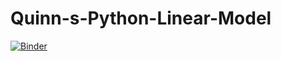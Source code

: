 # Quinn-s-Python-Linear-Model

[![Binder](https://mybinder.org/badge_logo.svg)](https://mybinder.org/v2/gh/QuinnAAguilar-Reynolds/Quinn-s-Python-Linear-Model/HEAD)
